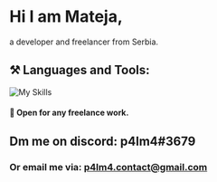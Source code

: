 
# Hi I am Mateja,
a developer and freelancer from Serbia.
## ⚒️ Languages and Tools:
![My Skills](https://skillicons.dev/icons?i=dart,bash,cs,html,css,regex,javascript,py,ts,androidstudio,discord,blender,eclipse,figma,firebase,flutter,dotnet,git,github,gcp,godot,nodejs,photoshop,react,stackoverflow,unity,vscode,visualstudio,vite,threejs&perline=6)
#### 🏢 Open for any freelance work. 
## Dm me on discord: p4lm4#3679 
### Or email me via: [p4lm4.contact@gmail.com](mailto:p4lm4.contact@gmail.com)
